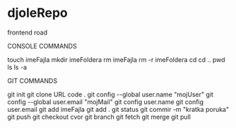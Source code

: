 # djoleRepo
frontend road

CONSOLE COMMANDS

touch imeFajla
mkdir imeFoldera
rm imeFajla
rm -r imeFoldera
cd
cd ..
pwd
ls
ls -a

GIT COMMANDS

git init
git clone URL
code .
git config --global user.name "mojUser"
git config --global user.email "mojMail"
git config user.name
git config user.email
git add imeFajla
git add .
git status
git commir -m "kratka poruka"
git push
git checkout cvor
git branch
git fetch
git merge
git pull

